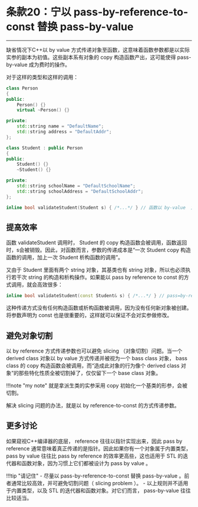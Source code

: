 # 条款20：宁以 pass-by-reference-to-const 替换 pass-by-value

---

缺省情况下C++以 by value 方式传递对象至函数，这意味着函数参数都是以实际实参的副本为初值。这些副本系有对象的 copy 构造函数产出，这可能使得 pass-by-value 成为费时的操作。

对于这样的类型和这样的调用：

```c++
class Person
{
public:
	Person() {}
	virtual ~Person() {}

private:
	std::string name = "DefaultName";
	std::string address = "DefaultAddr";
};

class Student : public Person
{
public:
	Student() {}
	~Student() {}

private:
	std::string schoolName = "DefaultSchoolName";
	std::string schoolAddress = "DefaultSchoolAddr";
};

inline bool validateStudent(Student s) { /*...*/ } // 函数以 by-value	方式传递参数
```

## 提高效率

函数 validateStudent 调用时， Student 的 copy 构造函数会被调用，函数返回时，s会被销毁。因此，对函数而言，参数的传递成本是“一次 Student copy 构造函数的调用，加上一次 Student 析构函数的调用”。

又由于 Student 里面有两个 string 对象，其基类也有 string 对象，所以也必须执行若干次 string 的构造和析构操作。如果能以 pass by reference to const 的方式调用，就会高效很多：

```c++
inline bool validateStudent(const Student& s) { /*...*/ } // pass=by-reference-to-const
```

这种传递方式没有任何构造函数或析构函数被调用，因为没有任何新对象被创建。 将参数声明为 const 也是很重要的，这样就可以保证不会对实参做修改。

## 避免对象切割

以 by reference 方式传递参数也可以避免 slicing （对象切割）问题。当一个 derived class 对象以 by value 方式传递并被视为一个 bass class 对象， bass class 的 copy 构造函数会被调用，而“造成此对象的行为像个 derived class 对象”的那些特化性质全被切割掉了，仅仅留下一个 base class 对象。

!!!note "my note"
	就是拿派生类的实参采用 copy 初始化一个基类的形参，会被切割。

解决 slicing 问题的办法，就是以 by reference-to-const 的方式传递参数。

## 更多讨论

如果窥视C++编译器的底层， reference 往往以指针实现出来，因此 pass by reference 通常意味着真正传递的是指针。因此如果你有一个对象属于内置类型， pass by value 往往比 pass by reference 的效率更高些，这也适用于 STL 的迭代器和函数对象，因为习惯上它们都被设计为 pass by value 。

!!!tip "请记住"
	- 尽量以 pass-by-reference-to-const 替换 pass-by-value 。前者通常比较高效，并可避免切割问题（ slicing problem ）。
	- 以上规则并不适用于内置类型，以及 STL 的迭代器和函数对象。对它们而言， pass-by-value 往往比较适当。